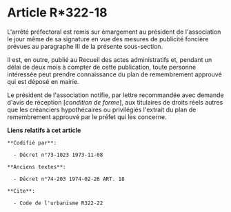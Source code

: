 # Article R*322-18

L'arrêté préfectoral est remis sur émargement au président de l'association le jour même de sa signature en vue des mesures
de publicité foncière prévues au paragraphe III de la présente sous-section.

Il est, en outre, publié au Recueil des actes administratifs et, pendant un délai de deux mois à compter de cette
publication, toute personne intéressée peut prendre connaissance du plan de remembrement approuvé qui est déposé en mairie.

Le président de l'association notifie, par lettre recommandée avec demande d'avis de réception [*condition de forme*], aux
titulaires de droits réels autres que les créanciers hypothécaires ou privilégiés l'extrait du plan de remembrement approuvé
par le préfet qui les concerne.

**Liens relatifs à cet article**

	**Codifié par**:

	  - Décret n°73-1023 1973-11-08

	**Anciens textes**:

	  - Décret n°74-203 1974-02-26 ART. 18

	**Cite**:

	  - Code de l'urbanisme R322-22

